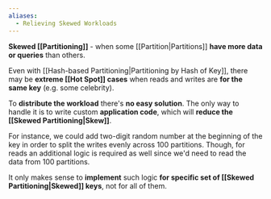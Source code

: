 ```yaml
---
aliases:
  - Relieving Skewed Workloads
---
```

**Skewed [[Partitioning]]**  - when some [[Partition|Partitions]] **have more data or queries** than others.

Even with [[Hash-based Partitioning|Partitioning by Hash of Key]], there may be **extreme [[Hot Spot]] cases** when reads and writes are **for the same key** (e.g. some celebrity).

To **distribute the workload** there's **no easy solution**. The only way to handle it is to write custom **application code**, which will **reduce the [[Skewed Partitioning|Skew]]**.

For instance, we could add two-digit random number at the beginning of the key in order to split the writes evenly across 100 partitions. Though, for reads an additional logic is required as well since we'd need to read the data from 100 partitions.

It only makes sense to **implement** such logic **for specific set of [[Skewed Partitioning|Skewed]] keys**, not for all of them.
